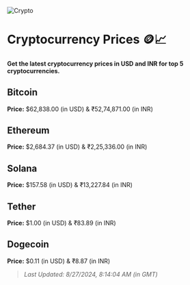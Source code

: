 
![Crypto](https://www.techguide.com.au/wp-content/uploads/2020/11/crypto3.jpeg)

# Cryptocurrency Prices 🪙📈

#### Get the latest cryptocurrency prices in USD and INR for top 5 cryptocurrencies.

## Bitcoin

**Price:** $62,838.00 (in USD) & ₹52,74,871.00 (in INR)

## Ethereum

**Price:** $2,684.37 (in USD) & ₹2,25,336.00 (in INR)

## Solana

**Price:** $157.58 (in USD) & ₹13,227.84 (in INR)

## Tether

**Price:** $1.00 (in USD) & ₹83.89 (in INR)

## Dogecoin

**Price:** $0.11 (in USD) & ₹8.87 (in INR)

> _Last Updated: 8/27/2024, 8:14:04 AM (in GMT)_
